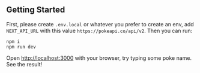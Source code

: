 ## Getting Started

First, please create `.env.local` or whatever you prefer to create an env, add `NEXT_API_URL` with this value `https://pokeapi.co/api/v2`. Then you can run:

```
npm i
npm run dev
```

Open [http://localhost:3000](http://localhost:3000) with your browser, try typing some poke name. See the result!
